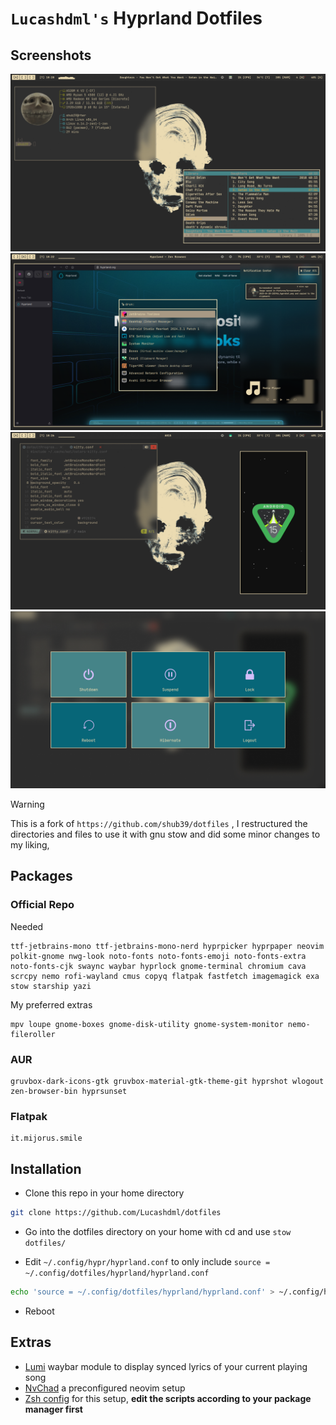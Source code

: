# **`Lucashdml's` Hyprland Dotfiles**

## Screenshots
![1](screenshots/1.png)
![2](screenshots/2.png)
![3](screenshots/3.png)
![4](screenshots/4.png)

> [!WARNING]
> This is a fork of ``https://github.com/shub39/dotfiles`` , I restructured the directories and files to use it with gnu stow and did some minor changes to my liking, 
## Packages

### Official Repo
Needed
```
ttf-jetbrains-mono ttf-jetbrains-mono-nerd hyprpicker hyprpaper neovim polkit-gnome nwg-look noto-fonts noto-fonts-emoji noto-fonts-extra noto-fonts-cjk swaync waybar hyprlock gnome-terminal chromium cava scrcpy nemo rofi-wayland cmus copyq flatpak fastfetch imagemagick exa stow starship yazi
```

My preferred extras
```
mpv loupe gnome-boxes gnome-disk-utility gnome-system-monitor nemo-fileroller
```

### AUR
```
gruvbox-dark-icons-gtk gruvbox-material-gtk-theme-git hyprshot wlogout zen-browser-bin hyprsunset
```

### Flatpak
```
it.mijorus.smile
```

## Installation

- Clone this repo in your home directory

```bash
git clone https://github.com/Lucashdml/dotfiles
```
- Go into the dotfiles directory on your home with cd and use 
`stow dotfiles/`

- Edit `~/.config/hypr/hyprland.conf` to only include `source = ~/.config/dotfiles/hyprland/hyprland.conf`
```bash
echo 'source = ~/.config/dotfiles/hyprland/hyprland.conf' > ~/.config/hypr/hyprland.conf
```

- Reboot

## Extras

- [Lumi](https://github.com/shub39/lumi) waybar module to display synced lyrics of your current playing song
- [NvChad](https://nvchad.com/) a preconfigured neovim setup
- [Zsh config](https://github.com/pixegami/terminal-profile) for this setup, **edit the scripts according to your package manager first**
